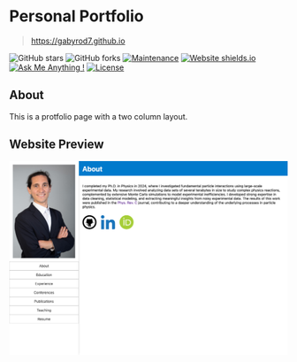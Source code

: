# Personal Portfolio

> https://gabyrod7.github.io

![GitHub stars](https://img.shields.io/github/stars/gabyrod7/gabyrod7.github.io) 
![GitHub forks](https://img.shields.io/github/forks/gabyrod7/gabyrod7.github.io)
[![Maintenance](https://img.shields.io/badge/maintained-yes-green.svg)](https://github.com/gabyrod7/gabyrod7.github.io/commits/master)
[![Website shields.io](https://img.shields.io/badge/website-up-yellow)](http://gabyrod7.github.io/)
[![Ask Me Anything !](https://img.shields.io/badge/ask%20me-linkedin-1abc9c.svg)](https://www.linkedin.com/in/gabriel-rodriguez-linera-b0836a184/)
[![License](http://img.shields.io/:license-mit-blue.svg?style=flat-square)](http://badges.mit-license.org)

## About
This is a protfolio page with a two column layout. 

## Website Preview

<p align="center"> 
  <kbd>
    <a href="https://gabyrod7.github.io" target="_blank"><img src="./assets/example/portfolio_example.png">
  </a>
  </kbd>
</p>